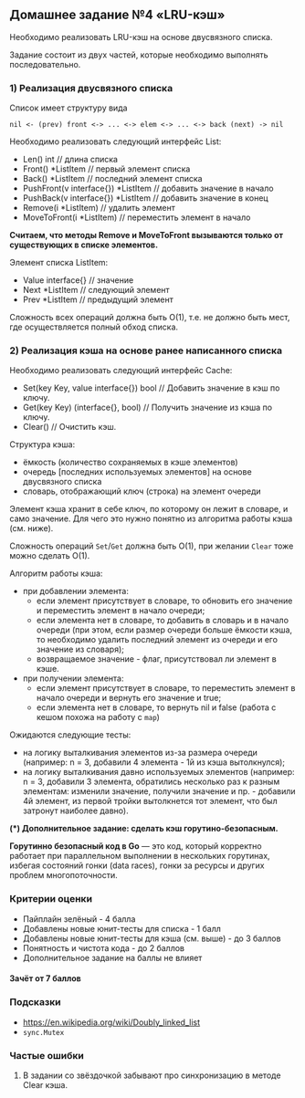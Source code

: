 ## Домашнее задание №4 «LRU-кэш»
Необходимо реализовать LRU-кэш на основе двусвязного списка.

Задание состоит из двух частей, которые необходимо выполнять последовательно.

### 1) Реализация двусвязного списка
Список имеет структуру вида
```text
nil <- (prev) front <-> ... <-> elem <-> ... <-> back (next) -> nil
```

Необходимо реализовать следующий интерфейс List:
- Len() int                           // длина списка
- Front() *ListItem                   // первый элемент списка
- Back() *ListItem                    // последний элемент списка
- PushFront(v interface{}) *ListItem  // добавить значение в начало
- PushBack(v interface{}) *ListItem   // добавить значение в конец
- Remove(i *ListItem)                 // удалить элемент
- MoveToFront(i *ListItem)            // переместить элемент в начало

**Считаем, что методы Remove и MoveToFront вызываются только от существующих в списке элементов.**

Элемент списка ListItem:
- Value interface{}  // значение
- Next *ListItem     // следующий элемент
- Prev *ListItem     // предыдущий элемент

Сложность всех операций должна быть O(1),
т.е. не должно быть мест, где осуществляется полный обход списка.

### 2) Реализация кэша на основе ранее написанного списка
Необходимо реализовать следующий интерфейс Cache:
- Set(key Key, value interface{}) bool  // Добавить значение в кэш по ключу.
- Get(key Key) (interface{}, bool)      // Получить значение из кэша по ключу.
- Clear()                               // Очистить кэш.

Структура кэша:
- ёмкость (количество сохраняемых в кэше элементов)
- очередь \[последних используемых элементов\] на основе двусвязного списка
- словарь, отображающий ключ (строка) на элемент очереди

Элемент кэша хранит в себе ключ, по которому он лежит в словаре, и само значение.
Для чего это нужно понятно из алгоритма работы кэша (см. ниже).

Сложность операций `Set`/`Get` должна быть O(1), при желании `Clear` тоже можно сделать О(1).

Алгоритм работы кэша:
- при добавлении элемента:
    - если элемент присутствует в словаре, то обновить его значение и переместить элемент в начало очереди;
    - если элемента нет в словаре, то добавить в словарь и в начало очереди
      (при этом, если размер очереди больше ёмкости кэша,
      то необходимо удалить последний элемент из очереди и его значение из словаря);
    - возвращаемое значение - флаг, присутствовал ли элемент в кэше.
- при получении элемента:
    - если элемент присутствует в словаре, то переместить элемент в начало очереди и вернуть его значение и true;
    - если элемента нет в словаре, то вернуть nil и false
    (работа с кешом похожа на работу с `map`)

Ожидаются следующие тесты:
- на логику выталкивания элементов из-за размера очереди
(например: n = 3, добавили 4 элемента - 1й из кэша вытолкнулся);
- на логику выталкивания давно используемых элементов
(например: n = 3, добавили 3 элемента, обратились несколько раз к разным элементам:
изменили значение, получили значение и пр. - добавили 4й элемент,
из первой тройки вытолкнется тот элемент, что был затронут наиболее давно).

**(*) Дополнительное задание: сделать кэш горутино-безопасным.**

**Горутинно безопасный код в Go** — это код, который корректно работает при параллельном выполнении в нескольких горутинах, избегая состояний гонки (data races), гонки за ресурсы и других проблем многопоточности.

### Критерии оценки
- Пайплайн зелёный - 4 балла
- Добавлены новые юнит-тесты для списка - 1 балл
- Добавлены новые юнит-тесты для кэша (см. выше) - до 3 баллов
- Понятность и чистота кода - до 2 баллов
- Дополнительное задание на баллы не влияет

#### Зачёт от 7 баллов

### Подсказки
- https://en.wikipedia.org/wiki/Doubly_linked_list
- `sync.Mutex`

### Частые ошибки
1) В задании со звёздочкой забывают про синхронизацию в методе Clear кэша.
